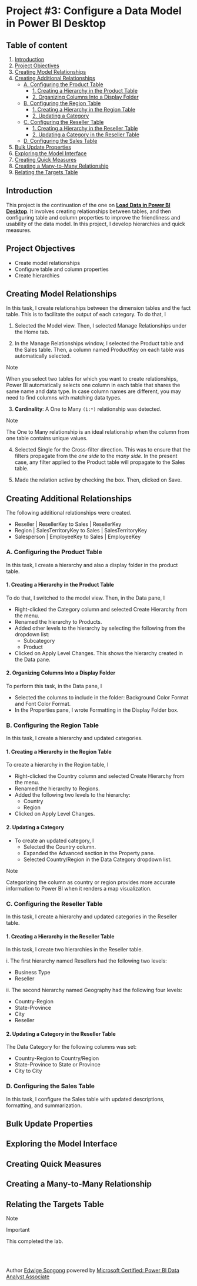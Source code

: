 # Project #3: Configure a Data Model in Power BI Desktop

## Table of content
1. [Introduction](#Introduction)
2. [Project Objectives](#Project-Objectives)
3. [Creating Model Relationships](#Creating-model-relationships)
4. [Creating Additional Relationships](#Creating-additional-relationships)
   * [A. Configuring the Product Table](#C-Configuring-the-Product-table)
     * [1. Creating a Hierarchy in the Product Table](#1-Creating-a-Hierarchy-in-the-Product-Table)
     * [2. Organizing Columns Into a Display Folder](#2-Organizing-Columns-Into-a-Display-Folder)
   * [B. Configuring the Region Table](#A-Configuring-the-region-table)
     * [1. Creating a Hierarchy in the Region Table](#1-Creating-a-Hierarchy-in-the-Region-Table)
     * [2. Updating a Category](#2-Updating-a-category)
   * [C. Configuring the Reseller Table](#D-Configuring-the-Reseller-table)
     * [1. Creating a Hierarchy in the Reseller Table](#1-Creating-a-Hierarchy-in-the-Reseller-Table)
     * [2. Updating a Category in the Reseller Table](#2-Updating-a-category-in-the-Reseller-Table)
   * [D. Configuring the Sales Table](#F-Configuring-the-Sales-table)
6. [Bulk Update Properties](#Bulk-Update-Properties)
7. [Exploring the Model Interface](#Exploring-the-model-interface)
8. [Creating Quick Measures](#Creating-quick-measures)
9. [Creating a Many-to-Many Relationship](#Creating-a-many-to-many-relationship)
10. [Relating the Targets Table](#Relating-the-Targets-table)

## Introduction
This project is the continuation of the one on [**Load Data in Power BI Desktop**](https://github.com/Songonge/Learning-Power-BI/blob/main/Project%202%3A%20Load%20Data%20in%20Power%20BI%20Desktop.md). It involves 
creating relationships between tables, and then configuring table and column properties to improve the friendliness and usability of the data model. In this project, I develop hierarchies and quick measures.

## Project Objectives
*	Create model relationships
*	Configure table and column properties
*	Create hierarchies

## Creating Model Relationships
In this task, I create relationships between the dimension tables and the fact table. This is to facilitate the output of each category. To do that, I
1. Selected the Model view. Then, I selected Manage Relationships under the Home tab.

2. In the Manage Relationships window, I selected the Product table and the Sales table. Then, a column named ProductKey on each table was automatically selected.
> [!NOTE]
>  When you select two tables for which you want to create relationships, Power BI automatically selects one column in each table that shares the same name and data type.
> In case column names are different, you may need to find columns with matching data types.

3. **Cardinality**: A One to Many `(1:*)` relationship was detected. 
> [!NOTE]
> The One to Many relationship is an ideal relationship when the column from one table contains unique values.

4. Selected Single for the Cross-filter direction. This was to ensure that the filters propagate from the _one side_ to the _many side_. In the present case, any filter applied to the Product table will propagate to the Sales table.

5. Made the relation active by checking the box. Then, clicked on Save.

## Creating Additional Relationships
The following additional relationships were created.  
* Reseller | ResellerKey to Sales | ResellerKey 
* Region | SalesTerritoryKey to Sales | SalesTerritoryKey
* Salesperson | EmployeeKey to Sales | EmployeeKey

### A. Configuring the Product Table 
In this task, I create a hierarchy and also a display folder in the product table. 

#### 1. Creating a Hierarchy in the Product Table
To do that, I switched to the model view. Then, in the Data pane, I  
* Right-clicked the Category column and selected Create Hierarchy from the menu.
* Renamed the hierarchy to Products.
* Added other levels to the hierarchy by selecting the following from the dropdown list:
  * Subcategory
  * Product
* Clicked on Apply Level Changes. This shows the hierarchy created in the Data pane. 

#### 2. Organizing Columns Into a Display Folder
To perform this task, in the Data pane, I  
* Selected the columns to include in the folder: Background Color Format and Font Color Format.
* In the Properties pane, I wrote Formatting in the Display Folder box.

### B. Configuring the Region Table
In this task, I create a hierarchy and updated categories. 

#### 1. Creating a Hierarchy in the Region Table
To create a hierarchy in the Region table, I  
* Right-clicked the Country column and selected Create Hierarchy from the menu.
* Renamed the hierarchy to Regions.
* Added the following two levels to the hierarchy:
  * Country
  * Region
* Clicked on Apply Level Changes. 

#### 2. Updating a Category
* To create an updated category, I
  * Selected the Country column.
  * Expanded the Advanced section in the Property pane.
  * Selected Country/Region in the Data Category dropdown list.
> [!NOTE]
> Categorizing the column as country or region provides more accurate information to Power BI when it renders a map visualization.

### C. Configuring the Reseller Table
In this task, I create a hierarchy and updated categories in the Reseller table. 

#### 1. Creating a Hierarchy in the Reseller Table
In this task, I create two hierarchies in the Reseller table. 

i. The first hierarchy named Resellers had the following two levels:  
   * Business Type
   * Reseller

ii. The second hierarchy named Geography had the following four levels:  
   * Country-Region
   * State-Province
   * City
   * Reseller
    
#### 2. Updating a Category in the Reseller Table
The Data Category for the following columns was set:
* Country-Region to Country/Region
* State-Province to State or Province
* City to City

### D. Configuring the Sales Table
In this task, I configure the Sales table with updated descriptions, formatting, and summarization.



## Bulk Update Properties 




## Exploring the Model Interface 




## Creating Quick Measures 




## Creating a Many-to-Many Relationship 




## Relating the Targets Table 



> [!NOTE]
>  

 

 

> [!IMPORTANT]
>  
 



This completed the lab.



</br></br>

Author [Edwige Songong](https://github.com/Songonge) powered by [Microsoft Certified: Power BI Data Analyst Associate](https://learn.microsoft.com/en-us/credentials/certifications/data-analyst-associate/?practice-assessment-type=certification)


